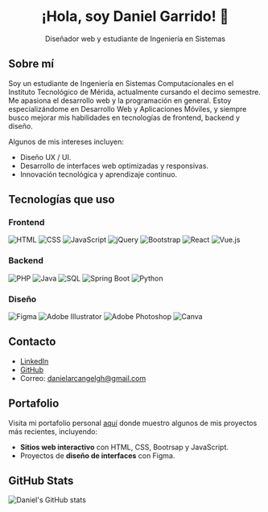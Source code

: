 

<!--
**Daniel-Garrido/Daniel-Garrido** is a ✨ _special_ ✨ repository because its `README.md` (this file) appears on your GitHub profile.

Here are some ideas to get you started:

- 🔭 I’m currently working on ...
- 🌱 I’m currently learning ...
- 👯 I’m looking to collaborate on ...
- 🤔 I’m looking for help with ...
- 💬 Ask me about ...
- 📫 How to reach me: ...
- 😄 Pronouns: ...
- ⚡ Fun fact: ...
-->

<h1 align="center">¡Hola, soy Daniel Garrido! 👋</h1>
<p align="center">Diseñador web y estudiante de Ingeniería en Sistemas</p>


## Sobre mí
<p>
Soy un estudiante de Ingeniería en Sistemas Computacionales en el Instituto Tecnológico de Mérida, actualmente cursando el decimo semestre. Me apasiona el desarrollo web y la programación en general. 
Estoy especializándome en Desarrollo Web y Aplicaciones Móviles, y siempre busco mejorar mis habilidades en tecnologías de frontend, backend y diseño.
</p>


Algunos de mis intereses incluyen:
- Diseño UX / UI.
- Desarrollo de interfaces web optimizadas y responsivas.
- Innovación tecnológica y aprendizaje continuo.




## Tecnologías que uso

### Frontend
![HTML](https://img.shields.io/badge/HTML5-E34F26?logo=html5&logoColor=white&style=flat)
![CSS](https://img.shields.io/badge/CSS3-1572B6?logo=css3&logoColor=white&style=flat)
![JavaScript](https://img.shields.io/badge/JavaScript-F7DF1E?logo=javascript&logoColor=black&style=flat)
![jQuery](https://img.shields.io/badge/jQuery-0769AD?logo=jquery&logoColor=white&style=flat)
![Bootstrap](https://img.shields.io/badge/Bootstrap-563D7C?logo=bootstrap&logoColor=white&style=flat)
![React](https://img.shields.io/badge/React-61DAFB?logo=react&logoColor=black&style=flat)
![Vue.js](https://img.shields.io/badge/Vue.js-4FC08D?logo=vue.js&logoColor=white&style=flat)


### Backend
![PHP](https://img.shields.io/badge/PHP-777BB4?logo=php&logoColor=white&style=flat)
![Java](https://img.shields.io/badge/Java-007396?logo=java&logoColor=white&style=flat)
![SQL](https://img.shields.io/badge/SQL-4479A1?logo=postgresql&logoColor=white&style=flat)
![Spring Boot](https://img.shields.io/badge/Spring_Boot-6DB33F?logo=springboot&logoColor=white&style=flat)
![Python](https://img.shields.io/badge/Python-3776AB?logo=python&logoColor=white&style=flat)



### Diseño
![Figma](https://img.shields.io/badge/Figma-F24E1E?logo=figma&logoColor=white&style=flat)
![Adobe Illustrator](https://img.shields.io/badge/Adobe_Illustrator-FF9A00?logo=adobeillustrator&logoColor=white&style=flat)
![Adobe Photoshop](https://img.shields.io/badge/Adobe_Photoshop-31A8FF?logo=adobephotoshop&logoColor=white&style=flat)
![Canva](https://img.shields.io/badge/Canva-00C4CC?logo=canva&logoColor=white&style=flat)

## Contacto
- [LinkedIn](https://www.linkedin.com/in/daniel-garrido-05138b225/)
- [GitHub](https://github.com/Daniel-Garrido)
- Correo: danielarcangelgh@gmail.com

## Portafolio
Visita mi portafolio personal [aquí](https://daniel-garrido.netlify.app) donde muestro algunos de mis proyectos más recientes, incluyendo:
- **Sitios web interactivo** con HTML, CSS, Bootrsap y JavaScript.
- Proyectos de **diseño de interfaces** con Figma.


## GitHub Stats
![Daniel's GitHub stats](https://github-readme-stats.vercel.app/api?username=Daniel-Garrido&show_icons=true&theme=radical)
